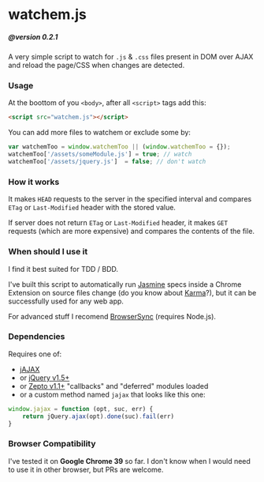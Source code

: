 watchem.js
==========

##### @version 0.2.1

A very simple script to watch for `.js` & `.css` files present in DOM
over AJAX and reload the page/CSS when changes are detected.

### Usage

At the boottom of you `<body>`, after all `<script>` tags add this:

```html
<script src="watchem.js"></script>
```

You can add more files to watchem or exclude some by:

```javascript
var watchemToo = window.watchemToo || (window.watchemToo = {});
watchemToo['/assets/someModule.js'] = true; // watch
watchemToo['/assets/jquery.js']  = false; // don't watch
```

### How it works

It makes `HEAD` requests to the server in the specified interval and compares
`ETag` or `Last-Modified` header with the stored value.

If server does not return `ETag` or `Last-Modified` header, it makes
`GET` requests (which are more expensive) and compares the contents of the file.

### When should I use it

I find it best suited for TDD / BDD.

I've built this script to automatically run [Jasmine](http://jasmine.github.io/) 
specs inside a Chrome Extension on source files change 
(do you know about [Karma](http://karma-runner.github.io/)?), 
but it can be successfully used for any web app.

For advanced stuff I recomend [BrowserSync](http://www.browsersync.io/) (requires Node.js).

### Dependencies

Requires one of:

- [jAJAX](https://github.com/duzun/jAJAX)
- or [jQuery v1.5+](http://api.jquery.com/jquery.ajax/)
- or [Zepto v1.1+](http://zeptojs.com/#$.ajax) "callbacks" and "deferred" modules loaded
- or a custom method named `jajax` that looks like this one:
```javascript
window.jajax = function (opt, suc, err) {
    return jQuery.ajax(opt).done(suc).fail(err)
}
```

### Browser Compatibility

I've tested it on **Google Chrome 39** so far. 
I don't know when I would need to use it in other browser, but PRs are welcome.

